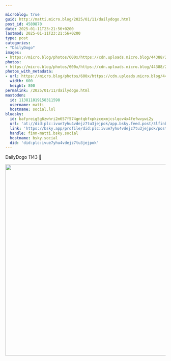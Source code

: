 ```yaml
---

microblog: true
guid: http://matti.micro.blog/2025/01/11/dailydogo.html
post_id: 4589870
date: 2025-01-11T23:21:56+0200
lastmod: 2025-01-11T23:21:56+0200
type: post
categories:
- "DailyDogo"
images:
- https://micro.blog/photos/600x/https://cdn.uploads.micro.blog/44388/2025/53ddb97bbd2344edb1f5cf9a785c6d48.jpg
photos:
- https://micro.blog/photos/600x/https://cdn.uploads.micro.blog/44388/2025/53ddb97bbd2344edb1f5cf9a785c6d48.jpg
photos_with_metadata:
- url: https://micro.blog/photos/600x/https://cdn.uploads.micro.blog/44388/2025/53ddb97bbd2344edb1f5cf9a785c6d48.jpg
  width: 600
  height: 800
permalink: /2025/01/11/dailydogo.html
mastodon:
  id: 113811819158311598
  username: matti
  hostname: social.lol
bluesky:
  id: bafyreig5g6zwhri2m657f574gntqbfxpkzcexmjcslqov4x4fefwvywi2y
  url: 'at://did:plc:ivue7yhu4vdejz7tu3jejpok/app.bsky.feed.post/3lfinbfnwcq2d'
  link: 'https://bsky.app/profile/did:plc:ivue7yhu4vdejz7tu3jejpok/post/3lfinbfnwcq2d'
  handle: finn-matti.bsky.social
  hostname: bsky.social
  did: 'did:plc:ivue7yhu4vdejz7tu3jejpok'
---
```

DailyDogo 1143 🐶

<img src="https://micro.blog/photos/600x/https://blog.martin-haehnel.de/uploads/2025/53ddb97bbd2344edb1f5cf9a785c6d48.jpg" width="600" alt="" />
